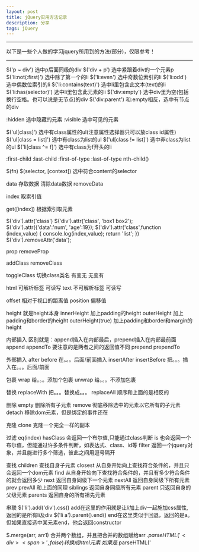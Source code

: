 ```yaml
---
layout: post
title: jQuery实用方法记录
description: 分享
tags: jQuery
---
```



***
以下是一些个人做的学习jquery所用到的方法(部分)，仅限参考！
***

$('p ~ div') 选中p后面同级的div
$('div + p') 选中紧跟着div的一个元素p
$('li:not(:first)') 选中除了第一个的li
$('li:even') 选中奇数位索引的li
$('li:odd') 选中偶数位索引的li
$('li:contains(text)') 选中li里包含此文本(text)的li
$('li:has(selector)') 选中li里包含此元素的li
$('div:empty') 选中div里为空(包括换行空格。也可以说是无节点)的div
$('div:parent') 和:empty相反，选中有节点的div

:hidden 选中隐藏的元素
:visible 选中可见的元素

$('ul[class]') 选中有class属性的ul(注意属性选择器只可以放class id属性)
$('ul[class = list]') 选中有class为list的ul
$('ul[class != list]') 选中非class为list的ul
$('li[class ^= f]') 选中有class为f开头的li

:first-child
:last-child
:first-of-type
:last-of-type
nth-child()

$(fn)
$(selector, [context]) 选中符合content的selector

data 存取数据
清除data数据 removeData

index 取索引值

get([index]) 根据索引取元素







$('div').attr('class')
$('div').attr('class', 'box1 box2');
$('div').attr({'data':'num', 'age':19});
$('div').attr('class',function (index,value) {
    console.log(index,value);
    return 'list';
})
$('div').removeAttr('data');

prop removeProp

addClass removeClass

toggleClass 切换class类名 有变无 无变有

html 可解析标签 可读写
text 不可解析标签 可读写



offset 相对于视口的距离值
position 偏移值

height 就是height本身
innerHeight 加上padding的height
outerHeight 加上padding和border的height
outerHeight(true) 加上padding和border和margin的height

内部插入 区别就是：append插入在内部最后，prepend插入在内部最前面
append  appendTo  要注意的是两者之间的返回值不同
prepend prependTo

外部插入
after before  在。。。后面/前面插入
insertAfter insertBefore  把。。。插入在。。。后面/前面

包裹
wrap 给。。。添加个包裹
unwrap 给。。。不添加包裹

替换
replaceWith 把。。。替换成。。。
replaceAll 顺序和上面的是相反的

删除
empty 删除所有子元素
remove 彻底移除选中的元素以它所有的子元素
detach 移除dom元素，但是绑定的事件还在

克隆
clone 克隆一个完全一样的副本

过滤
eq(index)
hasClass 会返回一个布尔值,只能通过class判断
is 也会返回一个布尔值，但能通过许多条件判断，如表达式、class、id等
filter 返回一个jquery对象，并且能进行多个筛选，彼此之间用逗号隔开

查找
children 查找自身子元素
closest 从自身开始向上查找符合条件的，并且只会返回一个dom元素
find 从自身开始向下查找符合条件的，并且有多少符合条件的就会返回多少
next 返回自身同级下一个元素
nextAll 返回自身同级下所有元素
prev prevAll 和上面的同理
siblings 返回自身同级所有元素
parent 只返回自身的父级元素
parents 返回自身的所有祖先元素

串联
$('li').add('div').css()  add在这里的作用就是让li加上div一起施加css属性,返回的是所有li及div
$('li a').parent().end() end在这里类似于回退，返回的是a。但如果直接选中某元素end，他会返回constructor

$.merge(arr, arr1) 合并两个数组，并且把合并的数组赋给arr
$.parseHTML('<div><span>',false) 转换成html元素.
如果是$.parseHTML('<div><script>',true),true/false决定了是否能转换script元素,最后返回的是数组形式的
$.extend  $.fn.extend,合并对象.主要用$.fn.extend扩展插件.
$.extend(true,{},obj,obj1) true or false决定了是否采用深度拷贝,第二个参数是用来存储合并的结果，
第三个和第四个参数是你要合并的对象







ready(fn) dom加载完执行   onload 文档全部加载完执行
on绑定事件 off解绑
trigger 主动触发事件
one 只绑定一次
自定义注册事件， 如下：形参里必须要加e接收注册的事件对象
$('body').on('play', function (e,data) {
    console.log(e, data);
})
$('body').trigger('play', 'hahaha');
hover 和css的hover功能类似，可以传两个回调函数，分别代表移入移出
toggle 切换当前元素是否显示，参数true显示，false和不填隐藏
blur 失去焦点
change 文本内容的改变
dblclick 双击
focus 聚焦
keydown 键盘按下
keyup 键盘抬起
keypress 按下之后瞬间发生的操作
mousedown 鼠标按下
mouseup 鼠标抬起
click 鼠标抬起后触发

e.pageX e.pageY 距离浏览器视口(包含滚动条)的距离
e.clientX e.clientY 距离浏览器视口(不包含滚动条)的距离
scroll 滚动条滚动触发
e.target 被触发的事件源对象
e.type 事件类型

show 显示
hide 隐藏  hide('slow') 缓藏

滑动
slideDown
slideUp
slideToggle

淡入淡出
fadeIn
fadeOut
fadeToggle

自定义动画
animate
delay  延迟
stop  停止动画
第一个参数：是否停止后续所有运动   false：不停止，继续运动； true：停止后续所有运动
第二个参数：是否立即到达当前目标点   false：不到达； true：到达
stop(),阻止当前运动继续后续运动;
stop(true), 阻止当前及后续所有运动;
stop(true, true),阻止当前运动并立即到当前运动目标点
stop(false, true),立即到当前运动目标点并继续下一次运动





$.type 判断当前数据类型
$.trim 去掉字符串两边的空格
$.makeArray 类数组转换为数组
$.inArray 判断当前数值是否在数组中，在的话返回对应索引，不在返回-1
$.noConflict 将$权限交出
$.extend 对象合并/扩展插件
$.fn.extend 实例方法
$.Callbacks 回调队列
    ==> add 添加回调函数到回调队列; fire 可以传你需要的实参，并触发回调函数; remove 去掉回调队列里的回调函数
    $.Callbacks() 里可以传参数. unique 相同的回调函数只执行一次; once 只触发回调队列里的函数一次(也就是只执行一次fire)
    stopOnFalse 触发回调队列里的函数时，如果遇到函数里有return false的，下面的函数就不执行;
    memory 如果触发函数fire之后还有添加到队列的函数，那么此时会连同它一起执行

    function fn1(str){
        console.log(str);
        return false;
    }
    function fn2(num){
        console.log(++num);
    }
    var cb = $.Callbacks('stopOnFalse');
    cb.add(fn1, fn2);
    cb.fire('1');
    cb.remove(fn1);
    cb.fire('1');  
